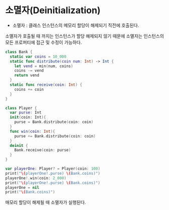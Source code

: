 # 소멸자(Deinitialization)

- 소멸자 : 클래스 인스턴스의 메모리 할당이 해제되기 직전에 호출된다.

소멸자가 호출될 때 까지는 인스턴스가 할당 해제되지 않기 때문에 소멸자는 인스턴스의 모든 프로퍼티에 접근 및 수정이 가능하다.

```swift
class Bank {
  static var coins = 10_000
  static func distribute(coin num: Int) -> Int {
    let vend = min(num, coins)
    coins -= vend
    return vend
  }
  static func receive(coin: Int) {
    coins += coin
  }
}

class Player {
  var purse: Int
  init(coin: Int){
    purse = Bank.distribute(coin: coin)
  }
  func win(coin: Int){
    purse += Bank.distribute(coin: coin)
  }
  deinit {
    Bank.receive(coin: purse)
  }
}

var playerOne: Player? = Player(coin: 100)
print("\(playerOne!.purse) \(Bank.coins)")
playerOne!.win(coin: 2_000)
print("\(playerOne!.purse) \(Bank.coins)")
playerOne = nil
print("\(Bank.coins)")
```
매모리 할당이 해제될 때 소멸자가 실행된다.
